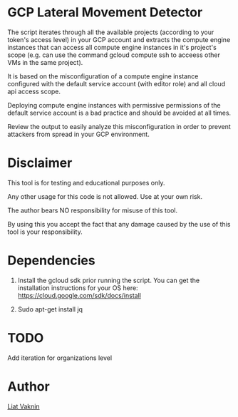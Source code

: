 # GCP Lateral Movement Detector 

The script iterates through all the available projects (according to your token's access level) in your GCP account and extracts the compute engine instances that can access all compute engine instances in it's project's scope (e.g. can use the command gcloud compute ssh to acceess other VMs in the same project).

It is based on the misconfiguration of a compute engine instance configured with the default service account (with editor role) and all cloud api access scope.

Deploying compute engine instances with permissive permissions of the default service account is a bad practice and should be avoided at all times.

Review the output to easily analyze this misconfiguration in order to prevent attackers from spread in your GCP environment.

# Disclaimer
This tool is for testing and educational purposes only. 

Any other usage for this code is not allowed. Use at your own risk.

The author bears NO responsibility for misuse of this tool.

By using this you accept the fact that any damage caused by the use of this tool is your responsibility.

# Dependencies
1. Install the gcloud sdk prior running the script.
You can get the installation instructions for your OS here:
https://cloud.google.com/sdk/docs/install

2. Sudo apt-get install jq

# TODO
Add iteration for organizations level

# Author
<a href="https://twitter.com/ellicho007">Liat Vaknin</a>

